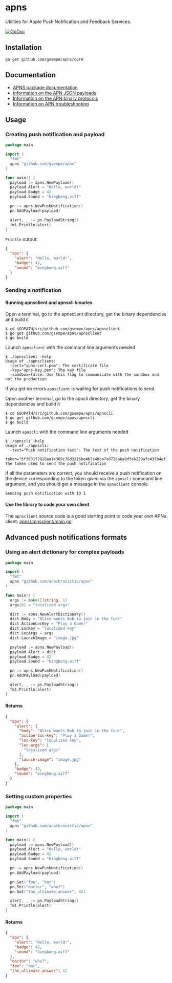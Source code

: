 # apns

Utilities for Apple Push Notification and Feedback Services.

[![GoDoc](https://godoc.org/github.com/gsempe/apns/core?status.png)](https://godoc.org/github.com/gsempe/apns/core)

## Installation

`go get github.com/gsempe/apns/core`

## Documentation

- [APNS package documentation](http://godoc.org/github.com/gsempe/apns)
- [Information on the APN JSON payloads](http://developer.apple.com/library/mac/#documentation/NetworkingInternet/Conceptual/RemoteNotificationsPG/Chapters/ApplePushService.html)
- [Information on the APN binary protocols](http://developer.apple.com/library/ios/#documentation/NetworkingInternet/Conceptual/RemoteNotificationsPG/Chapters/CommunicatingWIthAPS.html)
- [Information on APN troubleshooting](http://developer.apple.com/library/ios/#technotes/tn2265/_index.html)

## Usage

### Creating push notification and payload
```go
package main

import (
  "fmt"
  apns "github.com/gsempe/apns"
)

func main() {
  payload := apns.NewPayload()
  payload.Alert = "Hello, world!"
  payload.Badge = 42
  payload.Sound = "bingbong.aiff"

  pn := apns.NewPushNotification()
  pn.AddPayload(payload)

  alert, _ := pn.PayloadString()
  fmt.Println(alert)
}
```

`Println` output:

```json
{
  "aps": {
    "alert": "Hello, world!",
    "badge": 42,
    "sound": "bingbong.aiff"
  }
}
```

### Sending a notification

#### Running apnsclient and apnscli binaries

Open a terminal, go to the apnsclient directory, get the binary dependencies and build it
```
$ cd $GOPATH/src/github.com/gsempe/apns/apnsclient
$ go get github.com/gsempe/apns/apnsclient
$ go build
```
Launch `apnsclient` with the command line arguments needed
```
$ ./apnsclient -help
Usage of ./apnsclient:
  -cert="apns-cert.pem": The certificate file
  -key="apns-key.pem": The key file
  -sandbox=false: Use this flag to communicate with the sandbox and not the production
```
If you get no errors `apnsclient` is waiting for push notifications to send.

Open another terminal, go to the apncli directory, get the binary dependencies and build it
```
$ cd $GOPATH/src/github.com/gsempe/apns/apnscli
$ go get github.com/gsempe/apns/apnscli
$ go build
```

Launch `apnscli` with the command line arguments needed
```
$ ./apnscli -help
Usage of ./apnscli:
  -text="Push notification text": The text of the push notification
  -token="6f3031f2828aa1a369c78d3216be4b7c40ca7a8728a6a8d3e6229afc437b4ef1": The token used to send the push notification
```
If all the parameters are correct, you should receive a push notification on the device corresponding to the token given via the `apnscli` command line argument, and you should get a message in the `apnsclient` console.
```
Sending push notification with ID 1
```

#### Use the library to code your own client
The `apnsclient` source code is a good starting point to code your own APNs client: [apns/apnsclient/main.go](https://github.com/gsempe/apns/blob/master/apnsclient/main.go)


## Advanced push notifications formats

### Using an alert dictionary for complex payloads
```go
package main

import (
  "fmt"
  apns "github.com/anachronistic/apns"
)

func main() {
  args := make([]string, 1)
  args[0] = "localized args"

  dict := apns.NewAlertDictionary()
  dict.Body = "Alice wants Bob to join in the fun!"
  dict.ActionLocKey = "Play a Game!"
  dict.LocKey = "localized key"
  dict.LocArgs = args
  dict.LaunchImage = "image.jpg"

  payload := apns.NewPayload()
  payload.Alert = dict
  payload.Badge = 42
  payload.Sound = "bingbong.aiff"

  pn := apns.NewPushNotification()
  pn.AddPayload(payload)

  alert, _ := pn.PayloadString()
  fmt.Println(alert)
}
```

#### Returns
```json
{
  "aps": {
    "alert": {
      "body": "Alice wants Bob to join in the fun!",
      "action-loc-key": "Play a Game!",
      "loc-key": "localized key",
      "loc-args": [
        "localized args"
      ],
      "launch-image": "image.jpg"
    },
    "badge": 42,
    "sound": "bingbong.aiff"
  }
}
```

### Setting custom properties
```go
package main

import (
  "fmt"
  apns "github.com/anachronistic/apns"
)

func main() {
  payload := apns.NewPayload()
  payload.Alert = "Hello, world!"
  payload.Badge = 42
  payload.Sound = "bingbong.aiff"

  pn := apns.NewPushNotification()
  pn.AddPayload(payload)

  pn.Set("foo", "bar")
  pn.Set("doctor", "who?")
  pn.Set("the_ultimate_answer", 42)

  alert, _ := pn.PayloadString()
  fmt.Println(alert)
}
```

#### Returns
```json
{
  "aps": {
    "alert": "Hello, world!",
    "badge": 42,
    "sound": "bingbong.aiff"
  },
  "doctor": "who?",
  "foo": "bar",
  "the_ultimate_answer": 42
}
```

